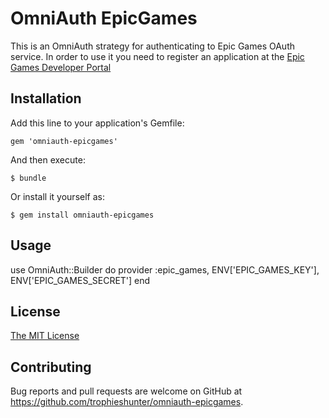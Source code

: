 # OmniAuth EpicGames

This is an OmniAuth strategy for authenticating to Epic Games OAuth
service. In order to use it you need to register an application at the
[Epic Games Developer Portal](https://dev.epicgames.com)

## Installation

Add this line to your application's Gemfile:

    gem 'omniauth-epicgames'

And then execute:

    $ bundle

Or install it yourself as:

    $ gem install omniauth-epicgames

## Usage

use OmniAuth::Builder do
    provider :epic_games, ENV['EPIC_GAMES_KEY'], ENV['EPIC_GAMES_SECRET']
end

## License

[The MIT License](http://opensource.org/licenses/MIT)

## Contributing

Bug reports and pull requests are welcome on GitHub at https://github.com/trophieshunter/omniauth-epicgames.
